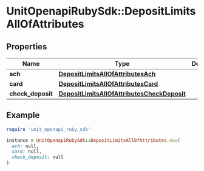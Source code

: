# UnitOpenapiRubySdk::DepositLimitsAllOfAttributes

## Properties

| Name | Type | Description | Notes |
| ---- | ---- | ----------- | ----- |
| **ach** | [**DepositLimitsAllOfAttributesAch**](DepositLimitsAllOfAttributesAch.md) |  |  |
| **card** | [**DepositLimitsAllOfAttributesCard**](DepositLimitsAllOfAttributesCard.md) |  |  |
| **check_deposit** | [**DepositLimitsAllOfAttributesCheckDeposit**](DepositLimitsAllOfAttributesCheckDeposit.md) |  |  |

## Example

```ruby
require 'unit_openapi_ruby_sdk'

instance = UnitOpenapiRubySdk::DepositLimitsAllOfAttributes.new(
  ach: null,
  card: null,
  check_deposit: null
)
```

